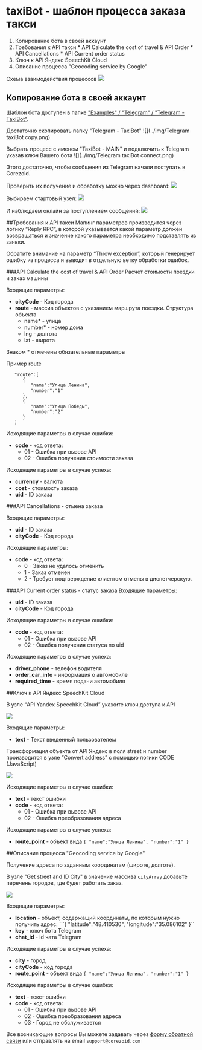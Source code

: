 # taxiBot - шаблон процесса заказа такси

1.   Копирование бота в своей аккаунт
2.   Требования к API такси
    *   API Calculate the cost of travel & API Order
    *   API Cancellations
    *   API Current order status
3.  Ключ к API Яндекс SpeechKit Cloud
4.  Описание процесса "Geocoding service by Google"

Схема взаимодействия процессов
![](../img/TaxiBotSchema.png)

## Копирование бота в своей аккаунт

Шаблон бота доступен в папке ["Examples" / "Telegram" / "Telegram - TaxiBot"](https://admin.corezoid.com/folder/conv/5837).

Достаточно скопировать папку "Telegram - TaxiBot"
![](../img/Telegram taxiBot copy.png)

Выбрать процесс с именем "TaxiBot - MAIN" и подключить к Telegram указав ключ Вашего бота
![](../img/Telegram taxiBot connect.png)

Этого достаточно, чтобы сообщения из Telegram начали поступать в Corezoid.

Проверить их получение и обработку можно через dashboard:
![](../img/FlipToDashboard.png)

Выбираем стартовый узел:
![](../img/FlipToStatistc.png)

И наблюдаем онлайн за поступлением сообщений:
![](../img/OnlineDashboard.png)


##Требования к API такси
Мапинг параметров производится через логику “Reply RPC”, в которой указывается какой параметр должен возвращаться и значение какого параметра необходимо подставлять из заявки.

Обратите внимание на параметр “Throw exception”, который генерирует ошибку из процесса и выводит в отдельную ветку обработки ошибок.

###API Calculate the cost of travel & API Order
Расчет стоимости поездки и заказ машины

Входящие параметры:
*   **cityCode** - Код города
*   **route** - массив объектов с указанием маршрута поездки. Структура объекта
    *   name* - улица
    *   number* - номер дома
    *   lng - долгота
    *   lat - широта

Знаком * отмечены обязательные параметры

Пример route
```
   "route":[
      {
         "name":"Улица Ленина",
         "number":"1"
      },
      {
         "name":"Улица Победы",
         "number":"2"
      }
   ]
```

Исходящие параметры в случае ошибки:
*   **code** - код ответа:
    *   01 - Ошибка при вызове API
    *   02 - Ошибка получения стоимости заказа

Исходящие параметры в случае успеха:
*   **currency** - валюта
*   **cost** - стоимость заказа
*   **uid** - ID заказа

###API Cancellations - отмена заказа


Входящие параметры:
*   **uid** - ID заказа
*   **cityCode** - Код города

Исходящие параметры:
*   **code** - код ответа:
    *   0 - Заказ не удалось отменить
    *   1 - Заказ отменен
    *   2 - Требует подтверждение клиентом отмены в диспетчерскую.

###API Current order status - статус заказа
Входящие параметры:
*   **uid** - ID заказа
*   **cityCode** - Код города

Исходящие параметры в случае ошибки:
*   **code** - код ответа:
    *   01 - Ошибка при вызове API
    *   02 - Ошибка получения статуса по uid

Исходящие параметры в случае успеха:
*   **driver_phone** - телефон водителя
*   **order_car_info** - информация о автомобиле
*   **required_time** - время подачи автомобиля

##Ключ к API Яндекс SpeechKit Cloud

В узле “API Yandex SpeechKit Cloud” укажите ключ доступа к API

![](../img/Яндекс_SpeechKit_Cloud_API_key.png)

Входящие параметры:
*   **text** - Текст введенный пользователем

Трансформация объекта от API Яндекс в поля street и number производится в узле “Convert address” с помощью логики CODE (JavaScript)

![](../img/Яндекс_SpeechKit_Cloud_API_code.png)

Исходящие параметры в случае ошибки:
*   **text** - текст ошибки
*   **code** - код ответа:
    *   01 - Ошибка при вызове API
    *   02 - Ошибка преобразования адреса

Исходящие параметры в случае успеха:
*   **route_point** - объект вида ```{ "name":"Улица Ленина", "number":"1" }```

##Описание процесса "Geocoding service by Google"

Получение адреса по заданным координатам (широте, долготе).

В узле "Get street and ID City" в значение массива `cityArray` добавьте перечень городов, где будет работать заказ.

![](../img/cityArray.png)

Входящие параметры:
*   **location** - объект, содержащий координаты, по которым нужно получить адрес: ```{ "latitude":"48.410530", "longitude":"35.086102" }``
*   **key** - ключ бота Telegram
*   **chat_id** - id чата Telegram

Исходящие параметры в случае успеха:

* **city** - город
* **cityCode** - код города
* **route_point** - объект вида ```{ "name":"Улица Ленина", "number":"1" }```

Исходящие параметры в случае ошибки:
*   **text** - текст ошибки
*   **code** - код ответа:
    *   01 - Ошибка при вызове API
    *   02 - Ошибка преобразования адреса
    *   03 - Город не обслуживается

Все возникающие вопросы Вы можете задавать через [форму обратной связи](https://www.corezoid.com/ru/about#hcontact) или отправлять на email `support@corezoid.com`
